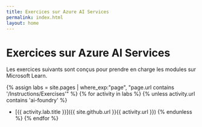 ```yaml
---
title: Exercices sur Azure AI Services
permalink: index.html
layout: home
---
```


# Exercices sur Azure AI Services

Les exercices suivants sont conçus pour prendre en charge les modules sur Microsoft Learn.


{% assign labs = site.pages | where_exp:"page", "page.url contains '/Instructions/Exercises'" %} {% for activity in labs  %} {% unless activity.url contains 'ai-foundry' %}
- [{{ activity.lab.title }}]({{ site.github.url }}{{ activity.url }}) {% endunless %} {% endfor %}
